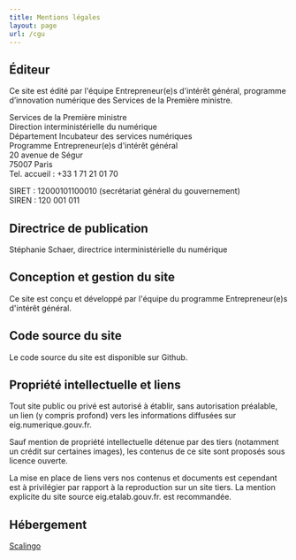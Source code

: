 ```yaml
---
title: Mentions légales
layout: page
url: /cgu
---
```

## Éditeur

Ce site est édité par l'équipe Entrepreneur(e)s d'intérêt général, programme d’innovation numérique des Services de la Première ministre.

Services de la Première ministre\
Direction interministérielle du numérique\
Département Incubateur des services numériques\
Programme Entrepreneur(e)s d'intérêt général\
20 avenue de Ségur\
75007 Paris\
Tel. accueil : +33 1 71 21 01 70

SIRET : 12000101100010 (secrétariat général du gouvernement)\
SIREN : 120 001 011

## Directrice de publication

Stéphanie Schaer, directrice interministérielle du numérique

## Conception et gestion du site

Ce site est conçu et développé par l'équipe du programme Entrepreneur(e)s d'intérêt général.

## Code source du site

Le code source du site est disponible sur Github.

## Propriété intellectuelle et liens

Tout site public ou privé est autorisé à établir, sans autorisation préalable, un lien (y compris profond) vers les informations diffusées sur eig.numerique.gouv.fr.

Sauf mention de propriété intellectuelle détenue par des tiers (notamment un crédit sur certaines images), les contenus de ce site sont proposés sous licence ouverte.

La mise en place de liens vers nos contenus et documents est cependant est à privilégier par rapport à la reproduction sur un site tiers. La mention explicite du site source eig.etalab.gouv.fr. est recommandée.

## Hébergement

[Scalingo](https://scalingo.com/)
